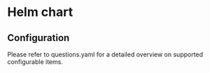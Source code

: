 # Helm chart

## Configuration

Please refer to questions.yaml for a detailed overview on supported configurable items.
